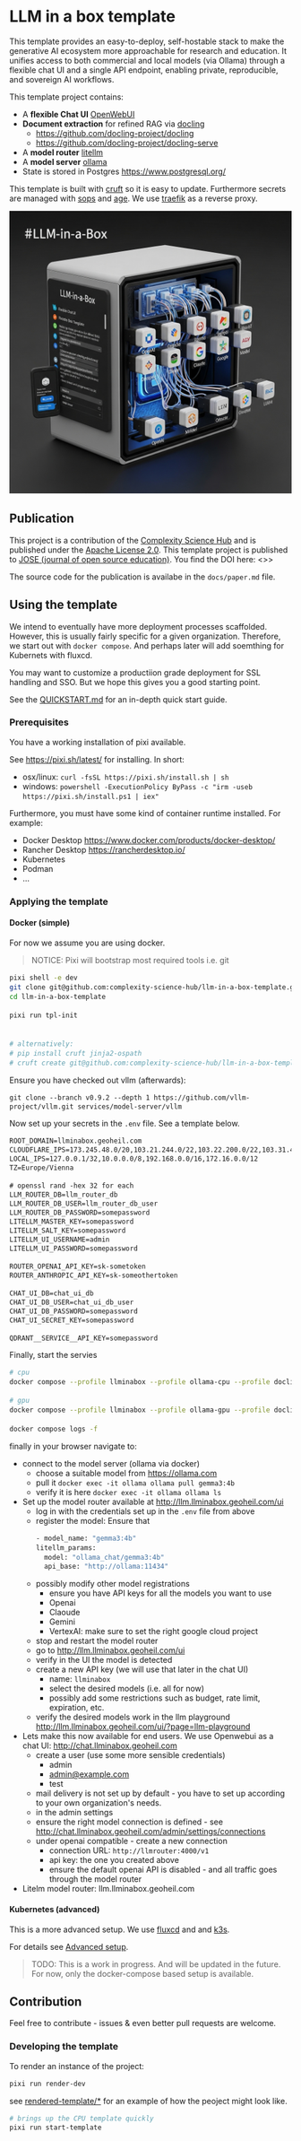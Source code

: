 # LLM in a box template

This template provides an easy-to-deploy, self-hostable stack to make the generative AI ecosystem more approachable for research and education.
It unifies access to both commercial and local models (via Ollama) through a flexible chat UI and a single API endpoint, enabling private, reproducible, and sovereign AI workflows.

This template project contains:

- A **flexible Chat UI** [OpenWebUI](https://docs.openwebui.com/)
- **Document extraction** for refined RAG via [docling](https://docs.openwebui.com/features/document-extraction/docling)
  - https://github.com/docling-project/docling
  - https://github.com/docling-project/docling-serve
- A **model router** [litellm](https://www.litellm.ai/)
- A **model server** [ollama](https://ollama.com/)
- State is stored in Postgres https://www.postgresql.org/

This template is built with [cruft](https://cruft.github.io/cruft/) so it is easy to update.
Furthermore secrets are managed with [sops](https://github.com/getsops/sops) and [age](https://github.com/FiloSottile/age).
We use [traefik](https://traefik.io/traefik/) as a reverse proxy.

![Icon](img/llm-in-a-box-icon.png)

## Publication

This project is a contribution of the [Complexity Science Hub](https://complexity.science/) and is published under the [Apache License 2.0](https://www.apache.org/licenses/LICENSE-2.0).
This template project is published to [JOSE (journal of open source education)](https://jose.theoj.org/).
You find the DOI here: <<TODO finish publication>>>

The source code for the publication is availabe in the `docs/paper.md` file.

## Using the template

We intend to eventually have more deployment processes scaffolded. However, this is usually fairly specific for a given organization.
Therefore, we start out with `docker compose`.
And perhaps later will add soemthing for Kubernets with fluxcd.

You may want to customize a productiion grade deployment for SSL handling and SSO.
But we hope this gives you a good starting point.

See the [QUICKSTART.md](./docs/QUICKSTART.md) for an in-depth quick start guide.

### Prerequisites

You have a working installation of pixi available.

See https://pixi.sh/latest/ for installing. In short:

- osx/linux: `curl -fsSL https://pixi.sh/install.sh | sh`
- windows: `powershell -ExecutionPolicy ByPass -c "irm -useb https://pixi.sh/install.ps1 | iex"`

Furthermore, you must have some kind of container runtime installed.
For example:
- Docker Desktop https://www.docker.com/products/docker-desktop/
- Rancher Desktop https://rancherdesktop.io/
- Kubernetes
- Podman
- ...


### Applying the template
#### Docker (simple)
For now we assume you are using docker.

> NOTICE: Pixi will bootstrap most required tools i.e. git

```bash
pixi shell -e dev
git clone git@github.com:complexity-science-hub/llm-in-a-box-template.git
cd llm-in-a-box-template

pixi run tpl-init


# alternatively:
# pip install cruft jinja2-ospath
# cruft create git@github.com:complexity-science-hub/llm-in-a-box-template.git
```

Ensure you have checked out vllm (afterwards):

```
git clone --branch v0.9.2 --depth 1 https://github.com/vllm-project/vllm.git services/model-server/vllm
```

Now set up your secrets in the `.env` file.
See a template below.

```
ROOT_DOMAIN=llminabox.geoheil.com
CLOUDFLARE_IPS=173.245.48.0/20,103.21.244.0/22,103.22.200.0/22,103.31.4.0/22,141.101.64.0/18,108.162.192.0/18,190.93.240.0/20,188.114.96.0/20,197.234.240.0/22,198.41.128.0/17,162.158.0.0/15,104.16.0.0/13,104.24.0.0/14,172.64.0.0/13,131.0.72.0/22
LOCAL_IPS=127.0.0.1/32,10.0.0.0/8,192.168.0.0/16,172.16.0.0/12
TZ=Europe/Vienna

# openssl rand -hex 32 for each
LLM_ROUTER_DB=llm_router_db
LLM_ROUTER_DB_USER=llm_router_db_user
LLM_ROUTER_DB_PASSWORD=somepassword
LITELLM_MASTER_KEY=somepassword
LITELLM_SALT_KEY=somepassword
LITELLM_UI_USERNAME=admin
LITELLM_UI_PASSWORD=somepassword

ROUTER_OPENAI_API_KEY=sk-sometoken
ROUTER_ANTHROPIC_API_KEY=sk-someothertoken

CHAT_UI_DB=chat_ui_db
CHAT_UI_DB_USER=chat_ui_db_user
CHAT_UI_DB_PASSWORD=somepassword
CHAT_UI_SECRET_KEY=somepassword

QDRANT__SERVICE__API_KEY=somepassword
```


Finally, start the servies


```bash
# cpu
docker compose --profile llminabox --profile ollama-cpu --profile docling-cpu --profile vectordb-cpu up -d

# gpu
docker compose --profile llminabox --profile ollama-gpu --profile docling-gpu --profile vectordb-cpu up -d

docker compose logs -f
```

finally in your browser navigate to:

- connect to the model server (ollama via docker)
  - choose a suitable model from https://ollama.com
  - pull it `docker exec -it ollama ollama pull gemma3:4b`
  - verify it is here `docker exec -it ollama ollama ls`
- Set up the model router available at http://llm.llminabox.geoheil.com/ui
  - log in with the credentials set up in the `.env` file from above
  - register the model: Ensure that []()
    ```bash
    - model_name: "gemma3:4b"
    litellm_params:
      model: "ollama_chat/gemma3:4b"
      api_base: "http://ollama:11434"
    ```
   - possibly modify other model registrations
     - ensure you have API keys for all the models you want to use
     - Openai
     - Claoude
     - Gemini
     - VertexAI: make sure to set the right google cloud project
   - stop and restart the model router
   - go to http://llm.llminabox.geoheil.com/ui
   - verify in the UI the model is detected
   - create a new API key (we will use that later in the chat UI)
     - name: `llminabox`
     - select the desired models (i.e. all for now)
     - possibly add some restrictions such as budget, rate limit, expiration, etc.
  - verify the desired models work in the llm playground http://llm.llminabox.geoheil.com/ui/?page=llm-playground
- Lets make this now available for end users. We use Openwebui as a chat UI: http://chat.llminabox.geoheil.com
  - create a user (use some more sensible credentials)
    - admin
    - admin@example.com
    - test
  - mail delivery is not set up by default - you have to set up according to your own organization's needs.
  - in the admin settings
  - ensure the right model connection is defined - see http://chat.llminabox.geoheil.com/admin/settings/connections
  - under openai compatible - create a new connection
    - connection URL: `http://llmrouter:4000/v1`
    - api key: the one you created above
    - ensure the default openai API is disabled - and all traffic goes through the model router
- Litelm model router: llm.llminabox.geoheil.com

#### Kubernetes (advanced)

This is a more advanced setup.
We use [fluxcd](https://fluxcd.io/) and and [k3s](https://k3s.io/).


For details see [Advanced setup](./docs/setup-advanced-k3s-fluxcd.md).

> TODO: This is a work in progress. And will be updated in the future. For now, only the docker-compose based setup is available.

## Contribution

Feel free to contribute - issues & even better pull requests are welcome.

### Developing the template

To render an instance of the project:
```bash
pixi run render-dev
```

see [rendered-template/*](rendered-template) for an example of how the peoject might look like.

```bash
# brings up the CPU template quickly
pixi run start-template
```
